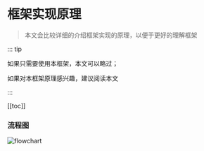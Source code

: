 # 框架实现原理

> 本文会比较详细的介绍框架实现的原理，以便于更好的理解框架

::: tip

如果只需要使用本框架，本文可以略过；

如果对本框架原理感兴趣，建议阅读本文

:::

[[toc]]

### 流程图

![flowchart](https://s1.ax1x.com/2022/05/21/OvmQ9P.png)
